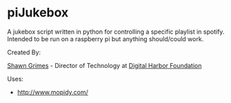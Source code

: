 piJukebox
=========

A jukebox script written in python for controlling a specific playlist in spotify.  Intended to be run on a raspberry pi but anything should/could work.

Created By:

[Shawn Grimes](www.shawngrimes.me) - Director of Technology at [Digital Harbor Foundation](www.digitalharbor.org)

Uses:
* http://www.mopidy.com/

